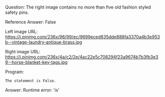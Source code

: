 Question: The right image contains no more than five old fashion styled safety pins.

Reference Answer: False

Left image URL: https://i.pinimg.com/236x/96/99/ec/9699eced835dde888fa3370a4b3e953b--vintage-laundry-antique-brass.jpg

Right image URL: https://i.pinimg.com/236x/4a/c2/2e/4ac22e5c708294f23a9674b7b3fb3e39--horse-blanket-key-tags.jpg

Program:

```
The statement is False.
```
Answer: Runtime error: 'is'

